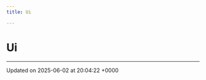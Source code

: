 ```yaml
---
title: Ui

---
```


# Ui








-------------------------------

Updated on 2025-06-02 at 20:04:22 +0000